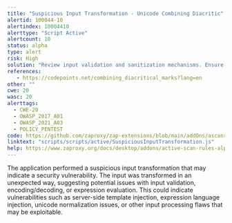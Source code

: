 ```yaml
---
title: "Suspicious Input Transformation - Unicode Combining Diacritic"
alertid: 100044-10
alertindex: 10004410
alerttype: "Script Active"
alertcount: 10
status: alpha
type: alert
risk: High
solution: "Review input validation and sanitization mechanisms. Ensure user input is properly escaped and validated before processing. Consider implementing strict input filtering to prevent injection attacks. "
references:
   - https://codepoints.net/combining_diacritical_marks?lang=en
other: ""
cwe: 20
wasc: 20
alerttags: 
  - CWE-20
  - OWASP_2017_A01
  - OWASP_2021_A03
  - POLICY_PENTEST
code: https://github.com/zaproxy/zap-extensions/blob/main/addOns/ascanrulesAlpha/src/main/zapHomeFiles/scripts/scripts/active/SuspiciousInputTransformation.js
linktext: "scripts/scripts/active/SuspiciousInputTransformation.js"
help: https://www.zaproxy.org/docs/desktop/addons/active-scan-rules-alpha/#id-100044
---
```

The application performed a suspicious input transformation that may indicate a security vulnerability. The input was transformed in an unexpected way, suggesting potential issues with input validation, encoding/decoding, or expression evaluation. This could indicate vulnerabilities such as server-side template injection, expression language injection, unicode normalization issues, or other input processing flaws that may be exploitable.

